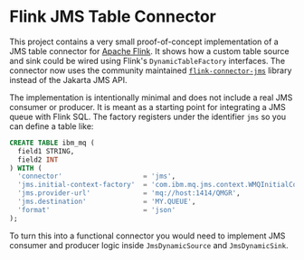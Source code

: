 # Flink JMS Table Connector

This project contains a very small proof-of-concept implementation of a JMS table connector for [Apache Flink](https://flink.apache.org/). It shows how a custom table source and sink could be wired using Flink's `DynamicTableFactory` interfaces. The connector now uses the community maintained [`flink-connector-jms`](https://github.com/miwurster/flink-connector-jms) library instead of the Jakarta JMS API.

The implementation is intentionally minimal and does not include a real JMS consumer or producer. It is meant as a starting point for integrating a JMS queue with Flink SQL. The factory registers under the identifier `jms` so you can define a table like:

```sql
CREATE TABLE ibm_mq (
  field1 STRING,
  field2 INT
) WITH (
  'connector'                    = 'jms',
  'jms.initial-context-factory'  = 'com.ibm.mq.jms.context.WMQInitialContextFactory',
  'jms.provider-url'             = 'mq://host:1414/QMGR',
  'jms.destination'              = 'MY.QUEUE',
  'format'                       = 'json'
);
```

To turn this into a functional connector you would need to implement JMS consumer and producer logic inside `JmsDynamicSource` and `JmsDynamicSink`.
